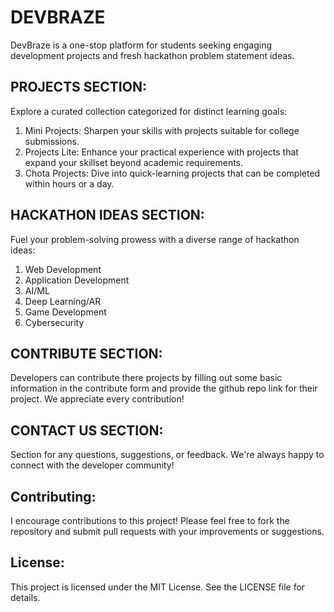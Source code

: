 # DEVBRAZE
DevBraze is a one-stop platform for students seeking engaging development projects and fresh hackathon problem statement ideas. 

## PROJECTS SECTION:
Explore a curated collection categorized for distinct learning goals:

1. Mini Projects: Sharpen your skills with projects suitable for college submissions.
2. Projects Lite: Enhance your practical experience with projects that expand your skillset beyond academic requirements.
3. Chota Projects: Dive into quick-learning projects that can be completed within hours or a day.

## HACKATHON IDEAS SECTION:
Fuel your problem-solving prowess with a diverse range of hackathon ideas:

1. Web Development
2. Application Development
3. AI/ML
4. Deep Learning/AR 
5. Game Development 
6. Cybersecurity

## CONTRIBUTE SECTION:
Developers can contribute there projects by filling out some basic information in the contribute form and provide the github repo link for their project. We appreciate every contribution!

## CONTACT US SECTION:
Section for any questions, suggestions, or feedback. We're always happy to connect with the developer community!

## Contributing:
I encourage contributions to this project! Please feel free to fork the repository and submit pull requests with your improvements or suggestions.

## License:
This project is licensed under the MIT License. See the LICENSE file for details.
